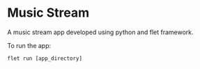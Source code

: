 # Music Stream

A music stream app developed using python and flet framework.

To run the app:

```
flet run [app_directory]
```
